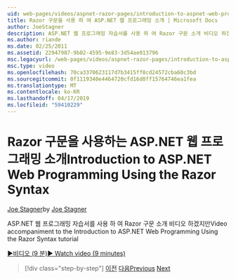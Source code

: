 ```yaml
---
uid: web-pages/videos/aspnet-razor-pages/introduction-to-aspnet-web-programming-using-the-razor-syntax
title: Razor 구문을 사용 하 여 ASP.NET 웹 프로그래밍 소개 | Microsoft Docs
author: JoeStagner
description: ASP.NET 웹 프로그래밍 자습서를 사용 하 여 Razor 구문 소개 비디오 하겠지만
ms.author: riande
ms.date: 02/25/2011
ms.assetid: 22947987-9b02-4595-9e83-3d54ae013796
msc.legacyurl: /web-pages/videos/aspnet-razor-pages/introduction-to-aspnet-web-programming-using-the-razor-syntax
msc.type: video
ms.openlocfilehash: 70ca3370623117d7b3415ff8cd24572cba60c3bd
ms.sourcegitcommit: 0f1119340e4464720cfd16d0ff15764746ea1fea
ms.translationtype: MT
ms.contentlocale: ko-KR
ms.lasthandoff: 04/17/2019
ms.locfileid: "59410229"
---
```

# <a name="introduction-to-aspnet-web-programming-using-the-razor-syntax"></a><span data-ttu-id="17119-103">Razor 구문을 사용하는 ASP.NET 웹 프로그래밍 소개</span><span class="sxs-lookup"><span data-stu-id="17119-103">Introduction to ASP.NET Web Programming Using the Razor Syntax</span></span>

<span data-ttu-id="17119-104">[Joe Stagner](https://github.com/JoeStagner)</span><span class="sxs-lookup"><span data-stu-id="17119-104">by [Joe Stagner](https://github.com/JoeStagner)</span></span>

<span data-ttu-id="17119-105">ASP.NET 웹 프로그래밍 자습서를 사용 하 여 Razor 구문 소개 비디오 하겠지만</span><span class="sxs-lookup"><span data-stu-id="17119-105">Video accompaniment to the Introduction to ASP.NET Web Programming Using the Razor Syntax tutorial</span></span>

[<span data-ttu-id="17119-106">&#9654;비디오 (9 분)</span><span class="sxs-lookup"><span data-stu-id="17119-106">&#9654; Watch video (9 minutes)</span></span>](https://channel9.msdn.com/Blogs/ASP-NET-Site-Videos/introduction-to-aspnet-web-programming-using-the-razor-syntax)

> [!div class="step-by-step"]
> <span data-ttu-id="17119-107">[이전](getting-started-with-webmatrix-and-aspnet-web-pages.md)
> [다음](creating-a-consistent-look-part-1.md)</span><span class="sxs-lookup"><span data-stu-id="17119-107">[Previous](getting-started-with-webmatrix-and-aspnet-web-pages.md)
[Next](creating-a-consistent-look-part-1.md)</span></span>
